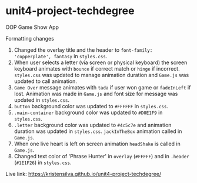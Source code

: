 # unit4-project-techdegree
 
OOP Game Show App

Formatting changes
1. Changed the overlay title and the header to `font-family: 'copperplate', fantasy` in `styles.css`.
2. When user selects a letter (via screen or physical keyboard) the screen keyboard animates with `bounce` if correct match or `hinge` if incorrect. `styles.css` was updated to manage animation duration and `Game.js` was updated to call animation.
3. `Game Over` message animates with `tada` if user won game or `fadeInLeft` if lost. Animation was made in `Game.js` and font size for message was updated in `styles.css`.
4. `button` background color was updated to `#FFFFFF` in `styles.css`.
5. `.main-container` background color was updated to `#D0E1F9` in `styles.css`.
6. `.letter` background color was updated to `#4c5c7e` and animation duration was updated in `styles.css`. `jackInTheBox` animation called in `Game.js`.
7. When one live heart is left on screen animation `headShake` is called in `Game.js`.
8. Changed text color of 'Phrase Hunter' in `overlay` (`#FFFFF`) and in `.header` (`#1E1F26`) in `styles.css`.

Live link: https://kristensilva.github.io/unit4-project-techdegree/
